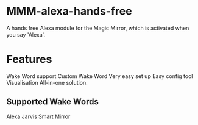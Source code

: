 # MMM-alexa-hands-free
A hands free Alexa module for the Magic Mirror, which is activated when you say 'Alexa'.

# Features
Wake Word support
Custom Wake Word
Very easy set up
Easy config tool
Visualisation
All-in-one solution.

## Supported Wake Words
Alexa
Jarvis
Smart Mirror